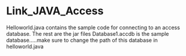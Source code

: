 # Link_JAVA_Access
Helloworld.java contains the sample code for connecting to an access database.
The rest are the jar files
Database1.accdb is the sample database.....make sure to change the path of this database in helloworld.java
